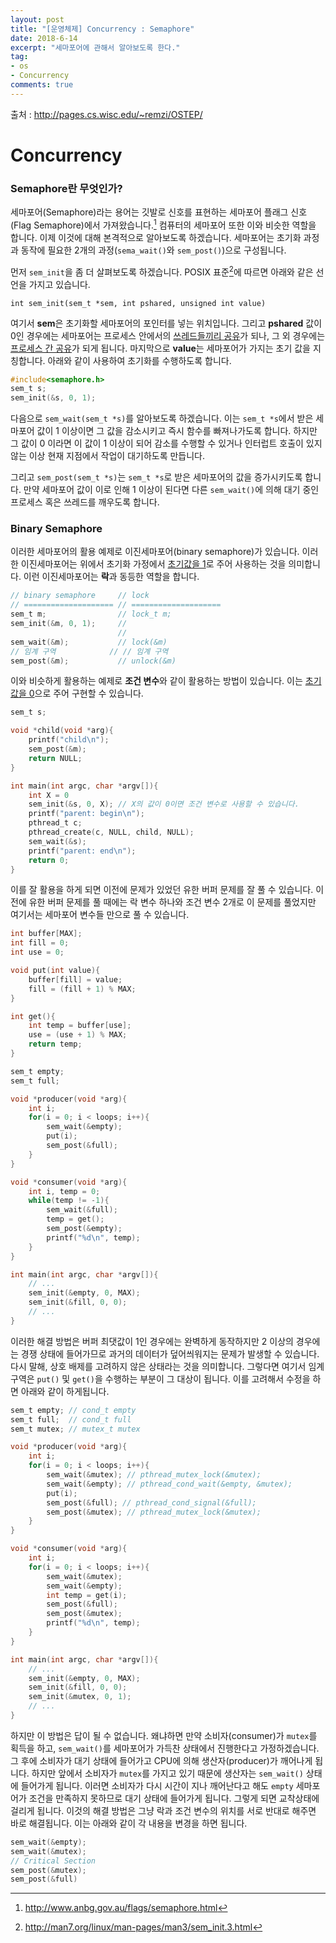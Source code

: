 ```yaml
---
layout: post
title: "[운영체제] Concurrency : Semaphore"
date: 2018-6-14
excerpt: "세마포어에 관해서 알아보도록 한다."
tag:
- os
- Concurrency
comments: true
---
```

출처 : http://pages.cs.wisc.edu/~remzi/OSTEP/
# Concurrency
### Semaphore란 무엇인가?

세마포어(Semaphore)라는 용어는 깃발로 신호를 표현하는 세마포어 플래그 신호(Flag Semaphore)에서 가져왔습니다.[^1] 컴퓨터의 세마포어 또한 이와 비슷한 역할을 합니다. 이제 이것에 대해 본격적으로 알아보도록 하겠습니다. 세마포어는 초기화 과정과 동작에 필요한 2개의 과정(`sema_wait()`와 `sem_post()`)으로 구성됩니다. 


먼저 `sem_init`을 좀 더 살펴보도록 하겠습니다. POSIX 표준[^2]에 따르면 아래와 같은 선언을 가지고 있습니다.

`int sem_init(sem_t *sem, int pshared, unsigned int value)`

여기서 **sem**은 초기화할 세마포어의 포인터를 넣는 위치입니다. 그리고 **pshared** 값이 0인 경우에는 세마포어는 프로세스 안에서의 <u>쓰레드들끼리 공유</u>가 되나, 그 외 경우에는 <u>프로세스 간 공유</u>가 되게 됩니다. 마지막으로 **value**는 세마포어가 가지는 초기 값을 지칭합니다. 아래와 같이 사용하여 초기화를 수행하도록 합니다.

```c
#include<semaphore.h>
sem_t s;
sem_init(&s, 0, 1);
```

다음으로 `sem_wait(sem_t *s)`를 알아보도록 하겠습니다. 이는 `sem_t *s`에서 받은 세마포어 값이 1 이상이면 그 값을 감소시키고 즉시 함수를 빠져나가도록 합니다. 하지만 그 값이 0 이라면 이 값이 1 이상이 되어 감소를 수행할 수 있거나 인터럽트 호출이 있지 않는 이상 현재 지점에서 작업이 대기하도록 만듭니다.

그리고 `sem_post(sem_t *s)`는 `sem_t *s`로 받은 세마포어의 값을 증가시키도록 합니다. 만약 세마포어 값이 이로 인해 1 이상이 된다면 다른 `sem_wait()`에 의해 대기 중인 프로세스 혹은 쓰레드를 깨우도록 합니다.


### Binary Semaphore
이러한 세마포어의 활용 예제로 이진세마포어(binary semaphore)가 있습니다. 이러한 이진세마포어는 위에서 초기화 가정에서 <u>초기값을 1</u>로 주어 사용하는 것을 의미합니다. 이런 이진세마포어는 **락**과 동등한 역할을 합니다.

```c
// binary semaphore     // lock
// ==================== // ====================
sem_t m;                // lock_t m;
sem_init(&m, 0, 1);     //
                        //
sem_wait(&m);           // lock(&m)
// 임계 구역            // // 임계 구역
sem_post(&m);           // unlock(&m)
```

이와 비슷하게 활용하는 예제로 **조건 변수**와 같이 활용하는 방법이 있습니다. 이는 <u>초기값을 0</u>으로 주어 구현할 수 있습니다.
```c
sem_t s;

void *child(void *arg){
    printf("child\n");
    sem_post(&m);
    return NULL;
}

int main(int argc, char *argv[]){
    int X = 0
    sem_init(&s, 0, X); // X의 값이 0이면 조건 변수로 사용할 수 있습니다.
    printf("parent: begin\n");
    pthread_t c;
    pthread_create(c, NULL, child, NULL);
    sem_wait(&s);
    printf("parent: end\n");
    return 0;
}
```

이를 잘 활용을 하게 되면 이전에 문제가 있었던 유한 버퍼 문제를 잘 풀 수 있습니다. 이전에 유한 버퍼 문제를 풀 때에는 락 변수 하나와 조건 변수 2개로 이 문제를 풀었지만 여기서는 세마포어 변수들 만으로 풀 수 있습니다.
```c
int buffer[MAX];
int fill = 0;
int use = 0;

void put(int value){
    buffer[fill] = value;
    fill = (fill + 1) % MAX;
}

int get(){
    int temp = buffer[use];
    use = (use + 1) % MAX;
    return temp;
}

sem_t empty;
sem_t full;

void *producer(void *arg){
    int i;
    for(i = 0; i < loops; i++){
        sem_wait(&empty);
        put(i);
        sem_post(&full);
    }
}

void *consumer(void *arg){
    int i, temp = 0;
    while(temp != -1){
        sem_wait(&full);
        temp = get();
        sem_post(&empty);
        printf("%d\n", temp);
    }
}

int main(int argc, char *argv[]){
    // ...
    sem_init(&empty, 0, MAX);
    sem_init(&fill, 0, 0);
    // ...
}
```

이러한 해결 방법은 버퍼 최댓값이 1인 경우에는 완벽하게 동작하지만 2 이상의 경우에는 경쟁 상태에 들어가므로 과거의 데이터가 덮어씌워지는 문제가 발생할 수 있습니다. 다시 말해, 상호 배제를 고려하지 않은 상태라는 것을 의미합니다. 그렇다면 여기서 임계 구역은 `put()` 및 `get()`을 수행하는 부분이 그 대상이 됩니다. 이를 고려해서 수정을 하면 아래와 같이 하게됩니다.

```c
sem_t empty; // cond_t empty 
sem_t full;  // cond_t full
sem_t mutex; // mutex_t mutex

void *producer(void *arg){
    int i;
    for(i = 0; i < loops; i++){
        sem_wait(&mutex); // pthread_mutex_lock(&mutex);
        sem_wait(&empty); // pthread_cond_wait(&empty, &mutex);
        put(i);
        sem_post(&full); // pthread_cond_signal(&full);
        sem_post(&mutex); // pthread_mutex_lock(&mutex);
    }
}

void *consumer(void *arg){
    int i;
    for(i = 0; i < loops; i++){
        sem_wait(&mutex);
        sem_wait(&empty);
        int temp = get(i);
        sem_post(&full);
        sem_post(&mutex);
        printf("%d\n", temp);
    }
}

int main(int argc, char *argv[]){
    // ...
    sem_init(&empty, 0, MAX);
    sem_init(&fill, 0, 0);
    sem_init(&mutex, 0, 1);
    // ...
}
```

하지만 이 방법은 답이 될 수 없습니다. 왜냐하면 만약 소비자(consumer)가 `mutex`를 획득을 하고, `sem_wait()`를 세마포어가 가득찬 상태에서 진행한다고 가정하겠습니다. 그 후에 소비자가 대기 상태에 들어가고 CPU에 의해 생산자(producer)가 깨어나게 됩니다. 하지만 앞에서 소비자가 `mutex`를 가지고 있기 때문에 생산자는 `sem_wait()` 상태에 들어가게 됩니다. 이러면 소비자가 다시 시간이 지나 깨어난다고 해도 `empty` 세마포어가 조건을 만족하지 못하므로 대기 상태에 들어가게 됩니다. 그렇게 되면 교착상태에 걸리게 됩니다. 이것의 해결 방법은 그냥 락과 조건 변수의 위치를 서로 반대로 해주면 바로 해결됩니다. 이는 아래와 같이 각 내용을 변경을 하면 됩니다.

```c
sem_wait(&empty);
sem_wait(&mutex);
// Critical Section
sem_post(&mutex);
sem_post(&full)
```



[^1]: http://www.anbg.gov.au/flags/semaphore.html
[^2]: http://man7.org/linux/man-pages/man3/sem_init.3.html

